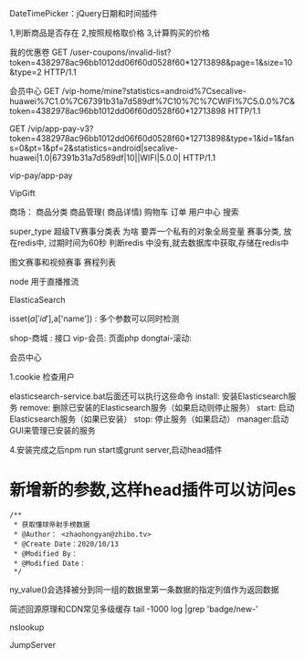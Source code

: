DateTimePicker：jQuery日期和时间插件

1,判断商品是否存在
2,按照规格取价格
3,计算购买的价格

我的优惠卷
GET /user-coupons/invalid-list?token=4382978ac96bb1012dd06f60d0528f60*12713898&page=1&size=10&type=2 HTTP/1.1

会员中心
GET /vip-home/mine?statistics=android%7Csecalive-huawei%7C1.0%7C67391b31a7d589df%7C10%7C%7CWIFI%7C5.0.0%7C&token=4382978ac96bb1012dd06f60d0528f60*12713898 HTTP/1.1

GET /vip/app-pay-v3?token=4382978ac96bb1012dd06f60d0528f60*12713898&type=1&id=1&fans=0&pt=1&pf=2&statistics=android|secalive-huawei|1.0|67391b31a7d589df|10||WIFI|5.0.0| HTTP/1.1

vip-pay/app-pay

VipGift


 商场：
 商品分类
 商品管理( 商品详情)
 购物车
 订单
 用户中心
 搜索


super_type 超级TV赛事分类表
为啥 要弄一个私有的对象全局变量
赛事分类, 放在redis中, 过期时间为60秒
判断redis 中没有,就去数据库中获取,存储在redis中


图文赛事和视频赛事
赛程列表

node 用于直播推流

ElasticaSearch

isset($a['id'],$a['name']) : 多个参数可以同时检测

shop-商城 : 接口
vip-会员: 页面php
dongtai-滚动:




会员中心

1.cookie 检查用户


elasticsearch-service.bat后面还可以执行这些命令
install: 安装Elasticsearch服务
remove: 删除已安装的Elasticsearch服务（如果启动则停止服务）
start: 启动Elasticsearch服务（如果已安装）
stop: 停止服务（如果启动）
manager:启动GUI来管理已安装的服务

4.安装完成之后npm run start或grunt server,启动head插件

# 新增新的参数,这样head插件可以访问es


    /**
     * 获取懂球帝射手榜数据
     * @Author： <zhaohongyan@zhibo.tv>
     * @Create Date：2020/10/13 
     * @Modified By：
     * @Modified Date：
     */


ny_value()会选择被分到同一组的数据里第一条数据的指定列值作为返回数据

简述回源原理和CDN常见多级缓存 
tail -1000 log |grep 'badge/new-'

nslookup

JumpServer
